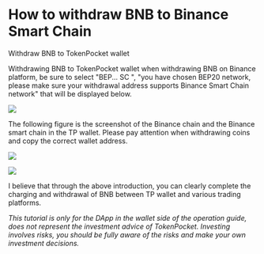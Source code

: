 # How to withdraw BNB to Binance Smart Chain

Withdraw BNB to TokenPocket wallet

Withdrawing BNB to TokenPocket wallet when withdrawing BNB on Binance platform, be sure to select "BEP... SC ", "you have chosen BEP20 network, please make sure your withdrawal address supports Binance Smart Chain network" that will be displayed below.

![](https://tp-statics.tokenpocket.pro/token/tokenpocket-1618461181438.jpg)



The following figure is the screenshot of the Binance chain and the Binance smart chain in the TP wallet. Please pay attention when withdrawing coins and copy the correct wallet address.

![](https://tp-statics.tokenpocket.pro/token/tokenpocket-1618461215932.jpg)

![](https://tp-statics.tokenpocket.pro/token/tokenpocket-1618461231571.jpg)



I believe that through the above introduction, you can clearly complete the charging and withdrawal of BNB between TP wallet and various trading platforms.



_This tutorial is only for the DApp in the wallet side of the operation guide, does not represent the investment advice of TokenPocket. Investing involves risks, you should be fully aware of the risks and make your own investment decisions._
